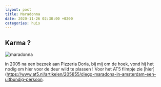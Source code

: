 ```yaml
---
layout: post
title: Maradonna
date: 2020-11-26 02:30:00 +0200
categories: huis
---
```

## Karma ?

![maradonna](https://prisse.net/maradonna.png)  

in 2005 na een bezoek aan Pizzeria Doria, bij mij om de hoek, vond hij het nodig om hier voor de deur wild te plassen !
Voor het AT5 filmpje zie [hier](https://www.at5.nl/artikelen/205855/diego-maradona-in-amsterdam-een-uitbundig-persoon.
